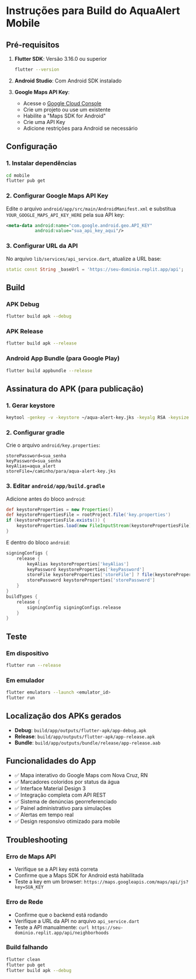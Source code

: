 # Instruções para Build do AquaAlert Mobile

## Pré-requisitos

1. **Flutter SDK**: Versão 3.16.0 ou superior
   ```bash
   flutter --version
   ```

2. **Android Studio**: Com Android SDK instalado

3. **Google Maps API Key**: 
   - Acesse o [Google Cloud Console](https://console.cloud.google.com/)
   - Crie um projeto ou use um existente
   - Habilite a "Maps SDK for Android"
   - Crie uma API Key
   - Adicione restrições para Android se necessário

## Configuração

### 1. Instalar dependências
```bash
cd mobile
flutter pub get
```

### 2. Configurar Google Maps API Key

Edite o arquivo `android/app/src/main/AndroidManifest.xml` e substitua `YOUR_GOOGLE_MAPS_API_KEY_HERE` pela sua API key:

```xml
<meta-data android:name="com.google.android.geo.API_KEY"
           android:value="sua_api_key_aqui"/>
```

### 3. Configurar URL da API

No arquivo `lib/services/api_service.dart`, atualize a URL base:

```dart
static const String _baseUrl = 'https://seu-dominio.replit.app/api';
```

## Build

### APK Debug
```bash
flutter build apk --debug
```

### APK Release
```bash
flutter build apk --release
```

### Android App Bundle (para Google Play)
```bash
flutter build appbundle --release
```

## Assinatura do APK (para publicação)

### 1. Gerar keystore
```bash
keytool -genkey -v -keystore ~/aqua-alert-key.jks -keyalg RSA -keysize 2048 -validity 10000 -alias aqua_alert
```

### 2. Configurar gradle

Crie o arquivo `android/key.properties`:
```
storePassword=sua_senha
keyPassword=sua_senha
keyAlias=aqua_alert
storeFile=/caminho/para/aqua-alert-key.jks
```

### 3. Editar `android/app/build.gradle`

Adicione antes do bloco `android`:
```gradle
def keystoreProperties = new Properties()
def keystorePropertiesFile = rootProject.file('key.properties')
if (keystorePropertiesFile.exists()) {
    keystoreProperties.load(new FileInputStream(keystorePropertiesFile))
}
```

E dentro do bloco `android`:
```gradle
signingConfigs {
    release {
        keyAlias keystoreProperties['keyAlias']
        keyPassword keystoreProperties['keyPassword']
        storeFile keystoreProperties['storeFile'] ? file(keystoreProperties['storeFile']) : null
        storePassword keystoreProperties['storePassword']
    }
}
buildTypes {
    release {
        signingConfig signingConfigs.release
    }
}
```

## Teste

### Em dispositivo
```bash
flutter run --release
```

### Em emulador
```bash
flutter emulators --launch <emulator_id>
flutter run
```

## Localização dos APKs gerados

- **Debug**: `build/app/outputs/flutter-apk/app-debug.apk`
- **Release**: `build/app/outputs/flutter-apk/app-release.apk`
- **Bundle**: `build/app/outputs/bundle/release/app-release.aab`

## Funcionalidades do App

- ✅ Mapa interativo do Google Maps com Nova Cruz, RN
- ✅ Marcadores coloridos por status da água
- ✅ Interface Material Design 3
- ✅ Integração completa com API REST
- ✅ Sistema de denúncias georreferenciado
- ✅ Painel administrativo para simulações
- ✅ Alertas em tempo real
- ✅ Design responsivo otimizado para mobile

## Troubleshooting

### Erro de Maps API
- Verifique se a API key está correta
- Confirme que a Maps SDK for Android está habilitada
- Teste a key em um browser: `https://maps.googleapis.com/maps/api/js?key=SUA_KEY`

### Erro de Rede
- Confirme que o backend está rodando
- Verifique a URL da API no arquivo `api_service.dart`
- Teste a API manualmente: `curl https://seu-dominio.replit.app/api/neighborhoods`

### Build falhando
```bash
flutter clean
flutter pub get
flutter build apk --debug
```